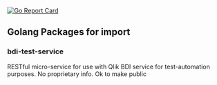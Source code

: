 [![Go Report Card](https://goreportcard.com/badge/github.com/qmilangowin/GolangPackages)](https://goreportcard.com/report/github.com/qmilangowin/GolangPackages)
## Golang Packages for import

### bdi-test-service
RESTful micro-service for use with Qlik BDI service for test-automation purposes. No proprietary info. Ok to make public

